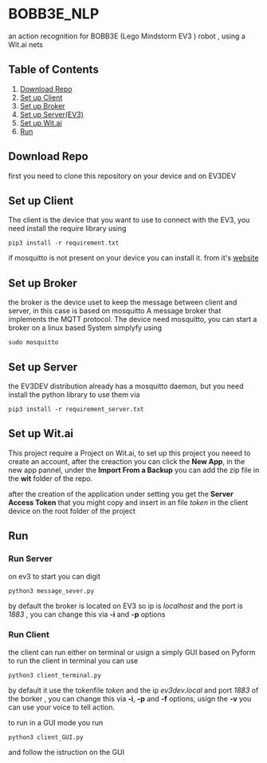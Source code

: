 # BOBB3E_NLP
an action recognition for BOBB3E (Lego Mindstorm EV3 ) robot , using a Wit.ai nets

## Table of Contents
1. [Download Repo](#Download_Repo)
2. [Set up Client](#Client)
3. [Set up Broker](#Broker)
4. [Set up Server(EV3)](#Server)
5. [Set up Wit.ai](#Wit.ai)
6. [Run](#Run)

## <a name='Download_Repo'>Download Repo</a>
first you need to clone this repository on your device and on EV3DEV

## <a name='Client'>Set up Client</a>

The client is the device that you want to use to connect with the EV3,
you need install the require library using

```
pip3 install -r requirement.txt
```

if mosquitto is not present on your device you can install it. from it's [website](https://mosquitto.org/download/)


## <a name='Broker'>Set up Broker</a>

the broker is the device uset to keep the message between client and server, in this case is based on mosquitto A message broker that implements the MQTT protocol.
The device need mosquitto, you can start a broker on a linux based System simplyfy using

```
sudo mosquitto
```

## <a name='Server'>Set up Server</a>

the EV3DEV distribution already has a mosquitto daemon, but you need install the python library to use them via
```
pip3 install -r requirement_server.txt
```

## <a name='Wit.ai'>Set up Wit.ai</a>
This project require a Project on Wit.ai, to set up this project you neeed to create an account, after the creaction you can click the **New App**, in the new app pannel, under the **Import From a Backup** you can add the zip file in the **wit** folder of the repo.

after the creation of the application under setting you get the **Server Access Token** that you might copy and insert in an file *token* in the client device on the root folder of the project


## <a name='Run'>Run</a>
### Run Server
on ev3 to start you can digit
```
python3 message_sever.py
```
by default the broker is located on EV3 so ip is *localhost* and the port is *1883* , you can change this via **-i** and **-p** options

### Run Client
the client can run either on terminal or usign a simply GUI based on Pyform
to run the client in terminal you can use
```
python3 client_terminal.py
```
by default it use the tokenfile *token* and the ip *ev3dev.local* and port *1883* of the borker ,  you can change this via **-i**, **-p** and **-f** options, usign the **-v** you can use your voice to tell action.

to run in a GUI mode you run 
```
python3 client_GUI.py
```
and follow the istruction on the GUI
